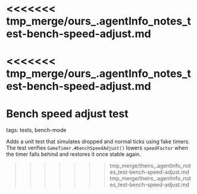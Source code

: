 <<<<<<< tmp_merge/ours_.agentInfo_notes_test-bench-speed-adjust.md
=======
<<<<<<< tmp_merge/ours_.agentInfo_notes_test-bench-speed-adjust.md
=======
# Bench speed adjust test

tags: tests, bench-mode

Adds a unit test that simulates dropped and normal ticks using fake timers. The test verifies `GameTimer.#benchSpeedAdjust()` lowers `speedFactor` when the timer falls behind and restores it once stable again.
>>>>>>> tmp_merge/theirs_.agentInfo_notes_test-bench-speed-adjust.md
>>>>>>> tmp_merge/theirs_.agentInfo_notes_test-bench-speed-adjust.md

